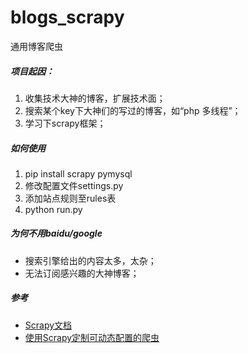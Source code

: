 # blogs_scrapy
通用博客爬虫

##### 项目起因：
1. 收集技术大神的博客，扩展技术面；
2. 搜索某个key下大神们的写过的博客，如“php 多线程”；
3. 学习下scrapy框架；

##### 如何使用
1. pip install scrapy pymysql 
2. 修改配置文件settings.py
3. 添加站点规则至rules表
4. python run.py


##### 为何不用baidu/google
- 搜索引擎给出的内容太多，太杂；
- 无法订阅感兴趣的大神博客；


##### 参考
- [Scrapy文档](http://scrapy-chs.readthedocs.org/zh_CN/latest/index.html)
- [使用Scrapy定制可动态配置的爬虫](http://www.tuicool.com/articles/77BZfuf)
